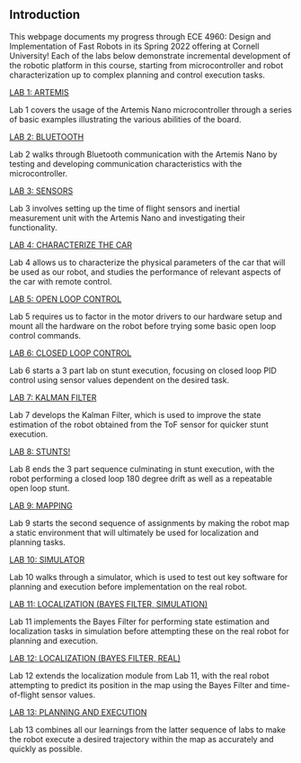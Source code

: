 <head>
		<title>ECE 4960 - Fast Robots, Aparajito Saha</title>
		<link rel="shortcut icon" type="image/png" href="./images/fastrobot.png">
        	<link rel="icon" type="image/png" href="./images/fastrobot.png">
</head>

## Introduction
This webpage documents my progress through ECE 4960: Design and Implementation of Fast Robots in its Spring 2022 offering at Cornell University! Each of the labs below demonstrate incremental development of the robotic platform in this course, starting from microcontroller and robot characterization up to complex planning and control execution tasks.

[LAB 1: ARTEMIS](./lab1.html)

Lab 1 covers the usage of the Artemis Nano microcontroller through a series of basic examples illustrating the various abilities of the board.

[LAB 2: BLUETOOTH](./lab2.html)

Lab 2 walks through Bluetooth communication with the Artemis Nano by testing and developing communication characteristics with the microcontroller.

[LAB 3: SENSORS](./lab3.html)

Lab 3 involves setting up the time of flight sensors and inertial measurement unit with the Artemis Nano and investigating their functionality.

[LAB 4: CHARACTERIZE THE CAR](./lab4.html)

Lab 4 allows us to characterize the physical parameters of the car that will be used as our robot, and studies the performance of relevant aspects of the car with remote control.


[LAB 5: OPEN LOOP CONTROL](./lab5.html)

Lab 5 requires us to factor in the motor drivers to our hardware setup and mount all the hardware on the robot before trying some basic open loop control commands.

[LAB 6: CLOSED LOOP CONTROL](./lab6.html)

Lab 6 starts a 3 part lab on stunt execution, focusing on closed loop PID control using sensor values dependent on the desired task.

[LAB 7: KALMAN FILTER](./lab7.html)

Lab 7 develops the Kalman Filter, which is used to improve the state estimation of the robot obtained from the ToF sensor for quicker stunt execution.

[LAB 8: STUNTS!](./lab8.html)

Lab 8 ends the 3 part sequence culminating in stunt execution, with the robot performing a closed loop 180 degree drift as well as a repeatable open loop stunt.

[LAB 9: MAPPING](./lab9.html)

Lab 9 starts the second sequence of assignments by making the robot map a static environment that will ultimately be used for localization and planning tasks.

[LAB 10: SIMULATOR](./lab10.html)

Lab 10 walks through a simulator, which is used to test out key software for planning and execution before implementation on the real robot.

[LAB 11: LOCALIZATION (BAYES FILTER, SIMULATION)](./lab11.html)

Lab 11 implements the Bayes Filter for performing state estimation and localization tasks in simulation before attempting these on the real robot for planning and execution.


[LAB 12: LOCALIZATION (BAYES FILTER, REAL)](./lab12.html)

Lab 12 extends the localization module from Lab 11, with the real robot attempting to predict its position in the map using the Bayes Filter and time-of-flight sensor values.


[LAB 13: PLANNING AND EXECUTION](./lab13.html)

Lab 13 combines all our learnings from the latter sequence of labs to make the robot execute a desired trajectory within the map as accurately and quickly as possible.
